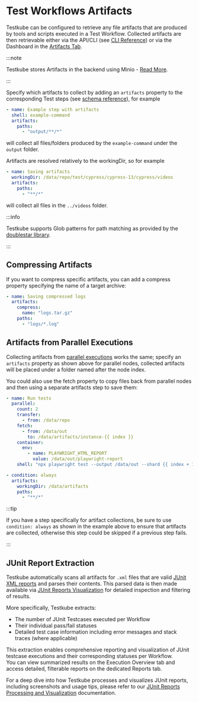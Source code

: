 # Test Workflows Artifacts

Testkube can be configured to retrieve any file artifacts that are produced by tools and scripts executed in
a Test Workflow. Collected artifacts are then retrievable either via the API/CLI
(see [CLI Reference](/cli/testkube-download)) or via the Dashboard in the [Artifacts Tab](/articles/logs-and-artifacts#artifact-collection).

:::note

Testkube stores Artifacts in the backend using Minio - [Read More](/articles/install/advanced-install#minio).

:::

Specify which artifacts to collect by adding an `artifacts` property to the corresponding Test steps
(see [schema reference](/articles/crds/testworkflows.testkube.io-v1#stepartifacts)), for example

```yaml
- name: Example step with artifacts
  shell: example-command
  artifacts:
    paths:
      - "output/**/*"
```

will collect all files/folders produced by the `example-command` under the `output` folder.

Artifacts are resolved relatively to the workingDir, so for example

```yaml
- name: Saving artifacts
  workingDir: /data/repo/test/cypress/cypress-13/cypress/videos
  artifacts:
    paths:
      - "**/*"
```

will collect all files in the `../videos` folder.

:::info

Testkube supports Glob patterns for path matching as provided by the [doublestar library](https://github.com/bmatcuk/doublestar?tab=readme-ov-file#patterns).

:::

## Compressing Artifacts

If you want to compress specific artifacts, you can add a compress property specifying the name of a target archive:

```yaml
- name: Saving compressed logs
  artifacts:
    compress:
      name: "logs.tar.gz"
    paths:
      - "logs/*.log"
```

## Artifacts from Parallel Executions

Collecting artifacts from [parallel executions](/articles/test-workflows-parallel) works the same; specify
an `artifacts` property as shown above for parallel nodes, collected artifacts will be placed under a folder
named after the node index.

You could also use the fetch property to copy files back from parallel nodes and then using a separate
artifacts step to save them:

```yaml
- name: Run tests
  parallel:
    count: 2
    transfer:
      - from: /data/repo
    fetch:
      - from: /data/out
        to: /data/artifacts/instance-{{ index }}
    container:
      env:
        - name: PLAYWRIGHT_HTML_REPORT
          value: /data/out/playwright-report
    shell: "npx playwright test --output /data/out --shard {{ index + 1 }}/{{ count }}"

- condition: always
  artifacts:
    workingDir: /data/artifacts
    paths:
      - "**/*"
```

:::tip

If you have a step specifically for artifact collections, be sure to use `condition: always` as shown in the example
above to ensure that artifacts are collected, otherwise this step could be skipped if a previous step fails.

:::

## JUnit Report Extraction

Testkube automatically scans all artifacts for `.xml` files that are valid [JUnit XML reports](https://github.com/testmoapp/junitxml) and parses
their contents. This parsed data is then made available via [JUnit Reports Visualization](/articles/test-workflows-reports) for detailed inspection 
and filtering of results.

More specifically, Testkube extracts:

- The number of JUnit Testcases executed per Workflow
- Their individual pass/fail statuses
- Detailed test case information including error messages and stack traces (where applicable)

This extraction enables comprehensive reporting and visualization of JUnit testcase executions and their corresponding statuses per Workflow.  
You can view summarized results on the Execution Overview tab and access detailed, filterable reports on the dedicated Reports tab.

For a deep dive into how Testkube processes and visualizes JUnit reports, including screenshots and usage tips, please refer to our [JUnit Reports Processing and Visualization](/articles/test-workflows-reports) documentation.

